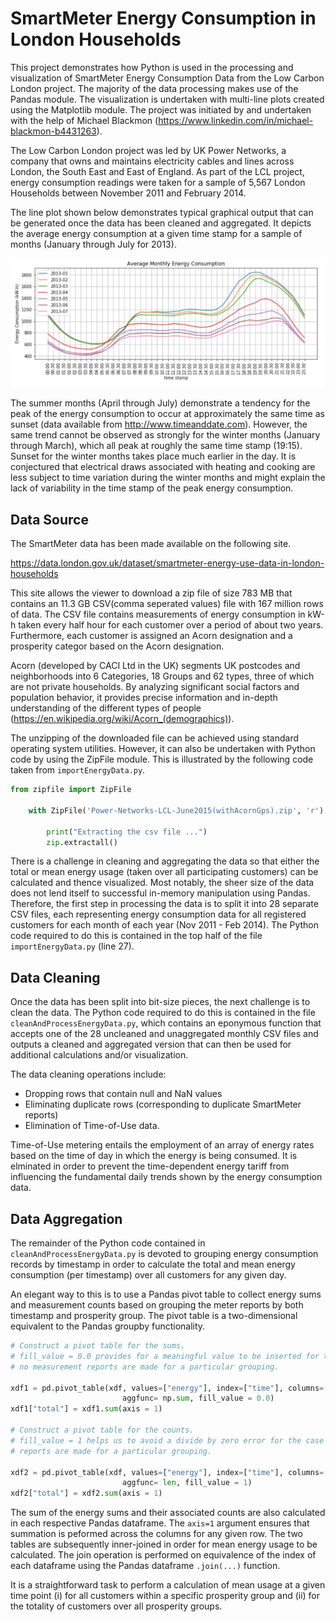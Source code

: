 # SmartMeter Energy Consumption in London Households

This project demonstrates how Python is used in the processing and visualization of SmartMeter Energy Consumption Data from the Low Carbon London project. The majority of the data processing makes use of the Pandas module. The visualization is undertaken with multi-line plots created using the Matplotlib module. The project was initiated by and undertaken with the help of Michael Blackmon (https://www.linkedin.com/in/michael-blackmon-b4431263).

The Low Carbon London project was led by UK Power Networks, a company that owns and maintains electricity cables and lines across London, the South East and East of England. As part of the LCL project, energy consumption readings were taken for a sample of 5,567 London Households between November 2011 and February 2014.

The line plot shown below demonstrates typical graphical output that can be generated once the data has been cleaned and aggregated. It depicts the average energy consumption at a given time stamp for a sample of months (January through July for 2013).

![Average monthly energy consumption during a typical day](https://raw.githubusercontent.com/JerryGreenough/SmartMeter-Energy-Consumption-Data-in-London-Households/master/MonthlyAverage.png)

The summer months (April through July) demonstrate a tendency for the peak of the energy consumption to occur at approximately the same time as sunset (data available from http://www.timeanddate.com). However, the same trend cannot be observed as strongly for the winter months (January through March), which all peak at roughly the same time stamp (19:15). Sunset for the winter months takes place much earlier in the day. It is conjectured that electrical draws associated with heating and cooking are less subject to time variation during the winter months and might explain the lack of variability in the time stamp of the peak energy consumption.

## Data Source

The SmartMeter data has been made available on the following site.

https://data.london.gov.uk/dataset/smartmeter-energy-use-data-in-london-households

This site allows the viewer to download a zip file of size 783 MB that contains an 11.3 GB CSV(comma seperated values) file with 167 million rows of data. The CSV file contains measurements of energy consumption in kW-h taken every half hour for each customer over a period of about two years. Furthermore, each customer is assigned an Acorn designation and a prosperity categor based on the Acorn designation. 

Acorn (developed by CACI Ltd in the UK) segments UK postcodes and neighborhoods into 6 Categories, 18 Groups and 62 types, three of which are not private households. By analyzing significant social factors and population behavior, it provides precise information and in-depth understanding of the different types of people (https://en.wikipedia.org/wiki/Acorn_(demographics)).

The unzipping of the downloaded file can be achieved using standard operating system utilities. However, it can also be undertaken with  Python code by using the ZipFile module. This is illustrated by the following code taken from ```importEnergyData.py```.

```python
from zipfile import ZipFile 
        
    with ZipFile('Power-Networks-LCL-June2015(withAcornGps).zip', 'r') as zip: 
  
        print("Extracting the csv file ...") 
        zip.extractall() 
```

There is a challenge in cleaning and aggregating the data so that either the total or mean energy usage (taken over all participating customers) can be calculated and thence visualized. Most notably, the sheer size of the data does not lend itself to successful in-memory manipulation using Pandas. Therefore, the first step in processing the data is to split it into 28 separate CSV files, each representing energy consumption data for all registered customers for each month of each year (Nov 2011 - Feb 2014). The Python code required to do this is contained in the top half of the file ```importEnergyData.py``` (line 27).

## Data Cleaning

Once the data has been split into bit-size pieces, the next challenge is to clean the data. The Python code required to do this is contained in the file ```cleanAndProcessEnergyData.py```, which contains an eponymous function that accepts one of the 28 uncleaned and unaggregated monthly CSV files and outputs a cleaned and aggregated version that can then be used for additional calculations and/or visualization.

The data cleaning operations include:
* Dropping rows that contain null and NaN values
* Eliminating duplicate rows (corresponding to duplicate SmartMeter reports)
* Elimination of Time-of-Use data.

Time-of-Use metering entails the employment of an array of energy rates based on the time of day in which the energy is being consumed. It is elminated in order to prevent the time-dependent energy tariff from influencing the fundamental daily trends shown by the energy consumption data.

## Data Aggregation

The remainder of the Python code contained in ```cleanAndProcessEnergyData.py``` is devoted to grouping energy consumption records by timestamp in order to calculate the total and mean energy consumption (per timestamp) over all customers for any given day.

An elegant way to this is to use a Pandas pivot table to collect energy sums and measurement counts based on grouping the meter reports by both timestamp and prosperity group. The pivot table is a two-dimensional equivalent to the Pandas groupby functionality.

```Python
# Construct a pivot table for the sums.
# fill_value = 0.0 provides for a meaningful value to be inserted for the case in which 
# no measurement reports are made for a particular grouping.

xdf1 = pd.pivot_table(xdf, values=["energy"], index=["time"], columns=["prosperity group"], \
                         aggfunc= np.sum, fill_value = 0.0)
xdf1["total"] = xdf1.sum(axis = 1)

# Construct a pivot table for the counts.
# fill_value = 1 helps us to avoid a divide by zero error for the case in which no measuremet
# reports are made for a particular grouping.

xdf2 = pd.pivot_table(xdf, values=["energy"], index=["time"], columns=["prosperity group"], \
                         aggfunc= len, fill_value = 1)
xdf2["total"] = xdf2.sum(axis = 1)
```
The sum of the energy sums and their associated counts are also calculated in each respective Pandas dataframe. The ```axis=1``` argument ensures that summation is peformed across the columns for any given row. The two tables are subsequently inner-joined in order for mean energy usage to be calculated. The join operation is performed on equivalence of the index of each dataframe using the Pandas dataframe ```.join(...)``` function.

It is a  straightforward task to perform a calculation of mean usage at a given time point (i) for all customers within a specific prosperity group and (ii) for the totality of customers over all prosperity groups. 






